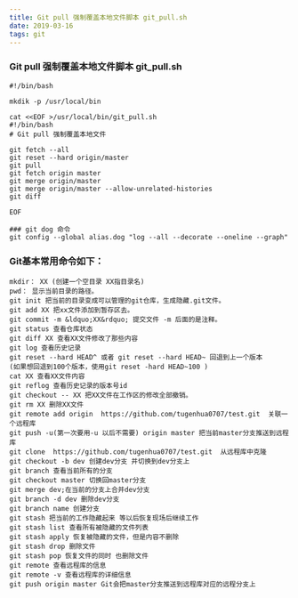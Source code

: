 ```yaml
---
title: Git pull 强制覆盖本地文件脚本 git_pull.sh
date: 2019-03-16
tags: git
---
```


### Git pull 强制覆盖本地文件脚本 git_pull.sh
```
#!/bin/bash

mkdik -p /usr/local/bin

cat <<EOF >/usr/local/bin/git_pull.sh
#!/bin/bash
# Git pull 强制覆盖本地文件

git fetch --all
git reset --hard origin/master
git pull
git fetch origin master
git merge origin/master
git merge origin/master --allow-unrelated-histories
git diff

EOF

### git dog 命令
git config --global alias.dog "log --all --decorate --oneline --graph"
```


### Git基本常用命令如下：

    mkdir： XX (创建一个空目录 XX指目录名)
    pwd： 显示当前目录的路径。
    git init 把当前的目录变成可以管理的git仓库，生成隐藏.git文件。
    git add XX 把xx文件添加到暂存区去。
    git commit -m &ldquo;XX&rdquo; 提交文件 -m 后面的是注释。
    git status 查看仓库状态
    git diff XX 查看XX文件修改了那些内容
    git log 查看历史记录
    git reset --hard HEAD^ 或者 git reset --hard HEAD~ 回退到上一个版本
    (如果想回退到100个版本，使用git reset -hard HEAD~100 )
    cat XX 查看XX文件内容
    git reflog 查看历史记录的版本号id
    git checkout -- XX 把XX文件在工作区的修改全部撤销。
    git rm XX 删除XX文件
    git remote add origin  https://github.com/tugenhua0707/test.git  关联一个远程库
    git push -u(第一次要用-u 以后不需要) origin master 把当前master分支推送到远程库
    git clone  https://github.com/tugenhua0707/test.git  从远程库中克隆
    git checkout -b dev 创建dev分支 并切换到dev分支上
    git branch 查看当前所有的分支
    git checkout master 切换回master分支
    git merge dev;在当前的分支上合并dev分支
    git branch -d dev 删除dev分支
    git branch name 创建分支
    git stash 把当前的工作隐藏起来 等以后恢复现场后继续工作
    git stash list 查看所有被隐藏的文件列表
    git stash apply 恢复被隐藏的文件，但是内容不删除
    git stash drop 删除文件
    git stash pop 恢复文件的同时 也删除文件
    git remote 查看远程库的信息
    git remote -v 查看远程库的详细信息
    git push origin master Git会把master分支推送到远程库对应的远程分支上
    
